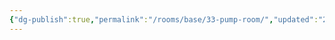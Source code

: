 ```yaml
---
{"dg-publish":true,"permalink":"/rooms/base/33-pump-room/","updated":"2025-04-12T16:07:05.588+01:00"}
---
```


